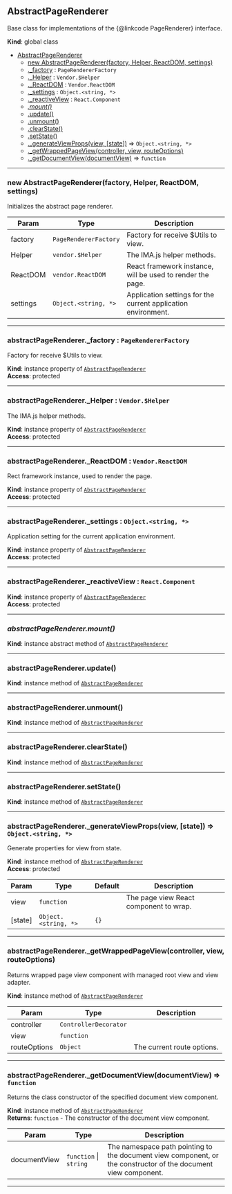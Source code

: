 <a name="AbstractPageRenderer"></a>

## AbstractPageRenderer
Base class for implementations of the {@linkcode PageRenderer} interface.

**Kind**: global class  

* [AbstractPageRenderer](#AbstractPageRenderer)
    * [new AbstractPageRenderer(factory, Helper, ReactDOM, settings)](#new_AbstractPageRenderer_new)
    * [._factory](#AbstractPageRenderer+_factory) : <code>PageRendererFactory</code>
    * [._Helper](#AbstractPageRenderer+_Helper) : <code>Vendor.$Helper</code>
    * [._ReactDOM](#AbstractPageRenderer+_ReactDOM) : <code>Vendor.ReactDOM</code>
    * [._settings](#AbstractPageRenderer+_settings) : <code>Object.&lt;string, \*&gt;</code>
    * [._reactiveView](#AbstractPageRenderer+_reactiveView) : <code>React.Component</code>
    * *[.mount()](#AbstractPageRenderer+mount)*
    * [.update()](#AbstractPageRenderer+update)
    * [.unmount()](#AbstractPageRenderer+unmount)
    * [.clearState()](#AbstractPageRenderer+clearState)
    * [.setState()](#AbstractPageRenderer+setState)
    * [._generateViewProps(view, [state])](#AbstractPageRenderer+_generateViewProps) ⇒ <code>Object.&lt;string, \*&gt;</code>
    * [._getWrappedPageView(controller, view, routeOptions)](#AbstractPageRenderer+_getWrappedPageView)
    * [._getDocumentView(documentView)](#AbstractPageRenderer+_getDocumentView) ⇒ <code>function</code>


* * *

<a name="new_AbstractPageRenderer_new"></a>

### new AbstractPageRenderer(factory, Helper, ReactDOM, settings)
Initializes the abstract page renderer.


| Param | Type | Description |
| --- | --- | --- |
| factory | <code>PageRendererFactory</code> | Factory for receive $Utils to view. |
| Helper | <code>vendor.$Helper</code> | The IMA.js helper methods. |
| ReactDOM | <code>vendor.ReactDOM</code> | React framework instance, will be used        to render the page. |
| settings | <code>Object.&lt;string, \*&gt;</code> | Application settings for the current        application environment. |


* * *

<a name="AbstractPageRenderer+_factory"></a>

### abstractPageRenderer._factory : <code>PageRendererFactory</code>
Factory for receive $Utils to view.

**Kind**: instance property of [<code>AbstractPageRenderer</code>](#AbstractPageRenderer)  
**Access**: protected  

* * *

<a name="AbstractPageRenderer+_Helper"></a>

### abstractPageRenderer._Helper : <code>Vendor.$Helper</code>
The IMA.js helper methods.

**Kind**: instance property of [<code>AbstractPageRenderer</code>](#AbstractPageRenderer)  
**Access**: protected  

* * *

<a name="AbstractPageRenderer+_ReactDOM"></a>

### abstractPageRenderer._ReactDOM : <code>Vendor.ReactDOM</code>
Rect framework instance, used to render the page.

**Kind**: instance property of [<code>AbstractPageRenderer</code>](#AbstractPageRenderer)  
**Access**: protected  

* * *

<a name="AbstractPageRenderer+_settings"></a>

### abstractPageRenderer._settings : <code>Object.&lt;string, \*&gt;</code>
Application setting for the current application environment.

**Kind**: instance property of [<code>AbstractPageRenderer</code>](#AbstractPageRenderer)  
**Access**: protected  

* * *

<a name="AbstractPageRenderer+_reactiveView"></a>

### abstractPageRenderer._reactiveView : <code>React.Component</code>
**Kind**: instance property of [<code>AbstractPageRenderer</code>](#AbstractPageRenderer)  
**Access**: protected  

* * *

<a name="AbstractPageRenderer+mount"></a>

### *abstractPageRenderer.mount()*
**Kind**: instance abstract method of [<code>AbstractPageRenderer</code>](#AbstractPageRenderer)  

* * *

<a name="AbstractPageRenderer+update"></a>

### abstractPageRenderer.update()
**Kind**: instance method of [<code>AbstractPageRenderer</code>](#AbstractPageRenderer)  

* * *

<a name="AbstractPageRenderer+unmount"></a>

### abstractPageRenderer.unmount()
**Kind**: instance method of [<code>AbstractPageRenderer</code>](#AbstractPageRenderer)  

* * *

<a name="AbstractPageRenderer+clearState"></a>

### abstractPageRenderer.clearState()
**Kind**: instance method of [<code>AbstractPageRenderer</code>](#AbstractPageRenderer)  

* * *

<a name="AbstractPageRenderer+setState"></a>

### abstractPageRenderer.setState()
**Kind**: instance method of [<code>AbstractPageRenderer</code>](#AbstractPageRenderer)  

* * *

<a name="AbstractPageRenderer+_generateViewProps"></a>

### abstractPageRenderer._generateViewProps(view, [state]) ⇒ <code>Object.&lt;string, \*&gt;</code>
Generate properties for view from state.

**Kind**: instance method of [<code>AbstractPageRenderer</code>](#AbstractPageRenderer)  
**Access**: protected  

| Param | Type | Default | Description |
| --- | --- | --- | --- |
| view | <code>function</code> |  | The page        view React component to wrap. |
| [state] | <code>Object.&lt;string, \*&gt;</code> | <code>{}</code> |  |


* * *

<a name="AbstractPageRenderer+_getWrappedPageView"></a>

### abstractPageRenderer._getWrappedPageView(controller, view, routeOptions)
Returns wrapped page view component with managed root view and view adapter.

**Kind**: instance method of [<code>AbstractPageRenderer</code>](#AbstractPageRenderer)  

| Param | Type | Description |
| --- | --- | --- |
| controller | <code>ControllerDecorator</code> |  |
| view | <code>function</code> |  |
| routeOptions | <code>Object</code> | The current route options. |


* * *

<a name="AbstractPageRenderer+_getDocumentView"></a>

### abstractPageRenderer._getDocumentView(documentView) ⇒ <code>function</code>
Returns the class constructor of the specified document view component.

**Kind**: instance method of [<code>AbstractPageRenderer</code>](#AbstractPageRenderer)  
**Returns**: <code>function</code> - The constructor of the document
        view component.  

| Param | Type | Description |
| --- | --- | --- |
| documentView | <code>function</code> \| <code>string</code> | The        namespace path pointing to the document view component, or the        constructor of the document view component. |


* * *

